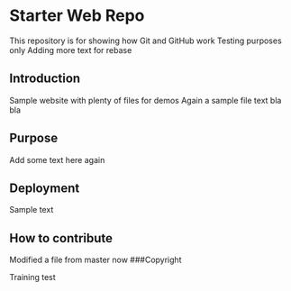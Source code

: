# Starter Web Repo

This repository is for showing how Git and GitHub work
Testing purposes only
Adding more text for rebase

## Introduction

Sample website with plenty of files for demos
Again a sample file text bla bla

## Purpose
Add some text here again
## Deployment
Sample text
## How to contribute
Modified a file from master now
###Copyright

Training test